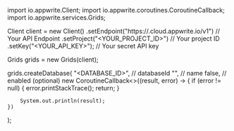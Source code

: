 import io.appwrite.Client;
import io.appwrite.coroutines.CoroutineCallback;
import io.appwrite.services.Grids;

Client client = new Client()
    .setEndpoint("https://<REGION>.cloud.appwrite.io/v1") // Your API Endpoint
    .setProject("<YOUR_PROJECT_ID>") // Your project ID
    .setKey("<YOUR_API_KEY>"); // Your secret API key

Grids grids = new Grids(client);

grids.createDatabase(
    "<DATABASE_ID>", // databaseId
    "<NAME>", // name
    false, // enabled (optional)
    new CoroutineCallback<>((result, error) -> {
        if (error != null) {
            error.printStackTrace();
            return;
        }

        System.out.println(result);
    })
);

